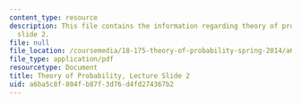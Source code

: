 ```yaml
---
content_type: resource
description: This file contains the information regarding theory of probability, lecture
  slide 2.
file: null
file_location: /coursemedia/18-175-theory-of-probability-spring-2014/a6ba5c8f804fb87f3d76d4fd274367b2_MIT18_175S14_Lecture2.pdf
file_type: application/pdf
resourcetype: Document
title: Theory of Probability, Lecture Slide 2
uid: a6ba5c8f-804f-b87f-3d76-d4fd274367b2
---
```

